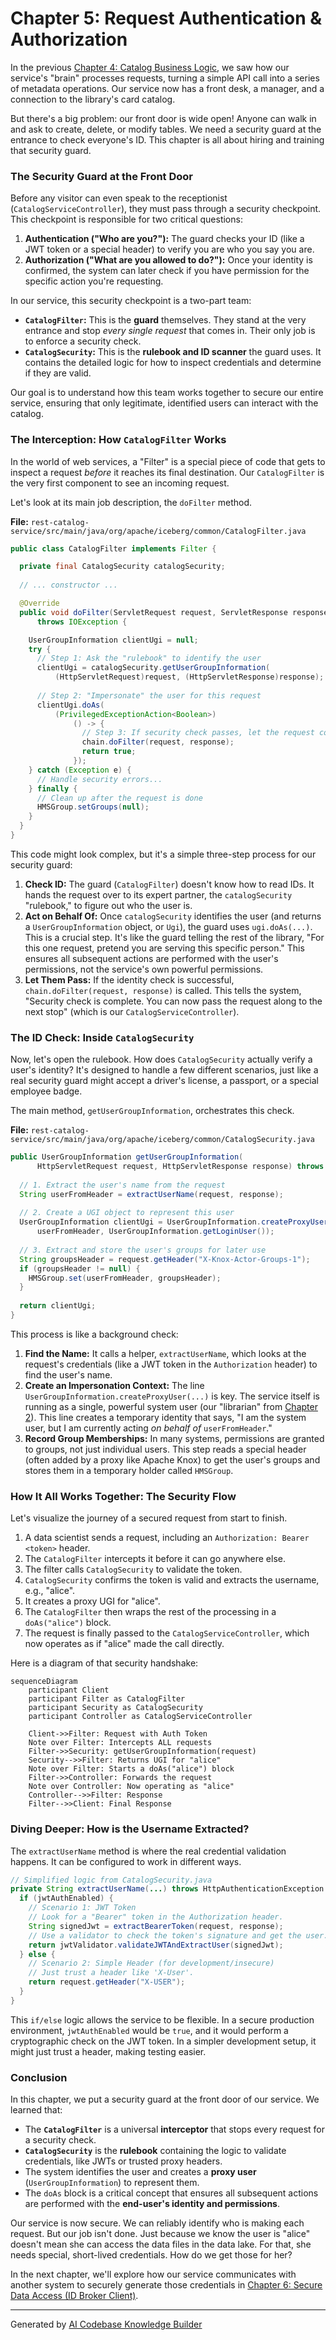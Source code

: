 # Chapter 5: Request Authentication & Authorization

In the previous [Chapter 4: Catalog Business Logic](04_catalog_business_logic_.md), we saw how our service's "brain" processes requests, turning a simple API call into a series of metadata operations. Our service now has a front desk, a manager, and a connection to the library's card catalog.

But there's a big problem: our front door is wide open! Anyone can walk in and ask to create, delete, or modify tables. We need a security guard at the entrance to check everyone's ID. This chapter is all about hiring and training that security guard.

### The Security Guard at the Front Door

Before any visitor can even speak to the receptionist (`CatalogServiceController`), they must pass through a security checkpoint. This checkpoint is responsible for two critical questions:

1.  **Authentication ("Who are you?"):** The guard checks your ID (like a JWT token or a special header) to verify you are who you say you are.
2.  **Authorization ("What are you allowed to do?"):** Once your identity is confirmed, the system can later check if you have permission for the specific action you're requesting.

In our service, this security checkpoint is a two-part team:

*   **`CatalogFilter`:** This is the **guard** themselves. They stand at the very entrance and stop *every single request* that comes in. Their only job is to enforce a security check.
*   **`CatalogSecurity`:** This is the **rulebook and ID scanner** the guard uses. It contains the detailed logic for how to inspect credentials and determine if they are valid.

Our goal is to understand how this team works together to secure our entire service, ensuring that only legitimate, identified users can interact with the catalog.

### The Interception: How `CatalogFilter` Works

In the world of web services, a "Filter" is a special piece of code that gets to inspect a request *before* it reaches its final destination. Our `CatalogFilter` is the very first component to see an incoming request.

Let's look at its main job description, the `doFilter` method.

**File:** `rest-catalog-service/src/main/java/org/apache/iceberg/common/CatalogFilter.java`
```java
public class CatalogFilter implements Filter {

  private final CatalogSecurity catalogSecurity;
  
  // ... constructor ...

  @Override
  public void doFilter(ServletRequest request, ServletResponse response, FilterChain chain)
      throws IOException {

    UserGroupInformation clientUgi = null;
    try {
      // Step 1: Ask the "rulebook" to identify the user
      clientUgi = catalogSecurity.getUserGroupInformation(
          (HttpServletRequest)request, (HttpServletResponse)response);
      
      // Step 2: "Impersonate" the user for this request
      clientUgi.doAs(
          (PrivilegedExceptionAction<Boolean>)
              () -> {
                // Step 3: If security check passes, let the request continue
                chain.doFilter(request, response);
                return true;
              });
    } catch (Exception e) {
      // Handle security errors...
    } finally {
      // Clean up after the request is done
      HMSGroup.setGroups(null);
    }
  }
}
```

This code might look complex, but it's a simple three-step process for our security guard:

1.  **Check ID:** The guard (`CatalogFilter`) doesn't know how to read IDs. It hands the request over to its expert partner, the `catalogSecurity` "rulebook," to figure out who the user is.
2.  **Act on Behalf Of:** Once `catalogSecurity` identifies the user (and returns a `UserGroupInformation` object, or `Ugi`), the guard uses `ugi.doAs(...)`. This is a crucial step. It's like the guard telling the rest of the library, "For this one request, pretend you are serving this specific person." This ensures all subsequent actions are performed with the user's permissions, not the service's own powerful permissions.
3.  **Let Them Pass:** If the identity check is successful, `chain.doFilter(request, response)` is called. This tells the system, "Security check is complete. You can now pass the request along to the next stop" (which is our `CatalogServiceController`).

### The ID Check: Inside `CatalogSecurity`

Now, let's open the rulebook. How does `CatalogSecurity` actually verify a user's identity? It's designed to handle a few different scenarios, just like a real security guard might accept a driver's license, a passport, or a special employee badge.

The main method, `getUserGroupInformation`, orchestrates this check.

**File:** `rest-catalog-service/src/main/java/org/apache/iceberg/common/CatalogSecurity.java`
```java
public UserGroupInformation getUserGroupInformation(
      HttpServletRequest request, HttpServletResponse response) throws IOException {
    
  // 1. Extract the user's name from the request
  String userFromHeader = extractUserName(request, response);
  
  // 2. Create a UGI object to represent this user
  UserGroupInformation clientUgi = UserGroupInformation.createProxyUser(
      userFromHeader, UserGroupInformation.getLoginUser());
      
  // 3. Extract and store the user's groups for later use
  String groupsHeader = request.getHeader("X-Knox-Actor-Groups-1");
  if (groupsHeader != null) {
    HMSGroup.set(userFromHeader, groupsHeader);
  }
  
  return clientUgi;
}
```
This process is like a background check:
1.  **Find the Name:** It calls a helper, `extractUserName`, which looks at the request's credentials (like a JWT token in the `Authorization` header) to find the user's name.
2.  **Create an Impersonation Context:** The line `UserGroupInformation.createProxyUser(...)` is key. The service itself is running as a single, powerful system user (our "librarian" from [Chapter 2](02_hive_metastore__hms__integration_.md)). This line creates a temporary identity that says, "I am the system user, but I am currently acting *on behalf of* `userFromHeader`."
3.  **Record Group Memberships:** In many systems, permissions are granted to groups, not just individual users. This step reads a special header (often added by a proxy like Apache Knox) to get the user's groups and stores them in a temporary holder called `HMSGroup`.

### How It All Works Together: The Security Flow

Let's visualize the journey of a secured request from start to finish.

1.  A data scientist sends a request, including an `Authorization: Bearer <token>` header.
2.  The `CatalogFilter` intercepts it before it can go anywhere else.
3.  The filter calls `CatalogSecurity` to validate the token.
4.  `CatalogSecurity` confirms the token is valid and extracts the username, e.g., "alice".
5.  It creates a proxy UGI for "alice".
6.  The `CatalogFilter` then wraps the rest of the processing in a `doAs("alice")` block.
7.  The request is finally passed to the `CatalogServiceController`, which now operates as if "alice" made the call directly.

Here is a diagram of that security handshake:
```mermaid
sequenceDiagram
    participant Client
    participant Filter as CatalogFilter
    participant Security as CatalogSecurity
    participant Controller as CatalogServiceController

    Client->>Filter: Request with Auth Token
    Note over Filter: Intercepts ALL requests
    Filter->>Security: getUserGroupInformation(request)
    Security-->>Filter: Returns UGI for "alice"
    Note over Filter: Starts a doAs("alice") block
    Filter->>Controller: Forwards the request
    Note over Controller: Now operating as "alice"
    Controller-->>Filter: Response
    Filter-->>Client: Final Response
```

### Diving Deeper: How is the Username Extracted?

The `extractUserName` method is where the real credential validation happens. It can be configured to work in different ways.

```java
// Simplified logic from CatalogSecurity.java
private String extractUserName(...) throws HttpAuthenticationException {
  if (jwtAuthEnabled) {
    // Scenario 1: JWT Token
    // Look for a "Bearer" token in the Authorization header.
    String signedJwt = extractBearerToken(request, response);
    // Use a validator to check the token's signature and get the user.
    return jwtValidator.validateJWTAndExtractUser(signedJwt);
  } else {
    // Scenario 2: Simple Header (for development/insecure)
    // Just trust a header like 'X-User'.
    return request.getHeader("X-USER");
  }
}
```
This `if/else` logic allows the service to be flexible. In a secure production environment, `jwtAuthEnabled` would be `true`, and it would perform a cryptographic check on the JWT token. In a simpler development setup, it might just trust a header, making testing easier.

### Conclusion

In this chapter, we put a security guard at the front door of our service. We learned that:

*   The **`CatalogFilter`** is a universal **interceptor** that stops every request for a security check.
*   **`CatalogSecurity`** is the **rulebook** containing the logic to validate credentials, like JWTs or trusted proxy headers.
*   The system identifies the user and creates a **proxy user** (`UserGroupInformation`) to represent them.
*   The `doAs` block is a critical concept that ensures all subsequent actions are performed with the **end-user's identity and permissions**.

Our service is now secure. We can reliably identify who is making each request. But our job isn't done. Just because we know the user is "alice" doesn't mean she can access the data files in the data lake. For that, she needs special, short-lived credentials. How do we get those for her?

In the next chapter, we'll explore how our service communicates with another system to securely generate those credentials in [Chapter 6: Secure Data Access (ID Broker Client)](06_secure_data_access__id_broker_client_.md).

---

Generated by [AI Codebase Knowledge Builder](https://github.com/The-Pocket/Tutorial-Codebase-Knowledge)